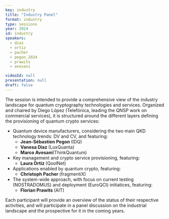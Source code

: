 ```yaml
---
key: industry
title: "Industry Panel"
format: industry
type: sessions
year: 2024
id: industry
speakers:
  - diaz
  - ortiz
  - pacher
  - pegon_2024
  - prawits
  - avesani

videoId: null
presentation: null
draft: false
---
```

The session is intended to provide a comprehensive view of the industry landscape for quantum cryptography technologies and services. Organized and chaired by Diego López (Telefónica, leading the QNSP work on commercial services), it is structured around the different layers defining the provisioning of quantum crypto services:

* Quantum device manufacturers, considering the two main QKD technology trends: DV and CV, and featuring:
    * <strong>Jean-Sébastien Pegon </strong>(IDQ)
    * <strong>Vanesa Díaz </strong>(LuxQuanta)
    * <strong>Marco Avesani</strong>(ThinkQuantum)    
* Key management and crypto service provisioning, featuring:
    * <strong>Laura Ortiz </strong>(QoolNet)
* Applications enabled by quantum crypto, featuring:
    * <strong>Christoph Pacher </strong>(fragmentiX)
* The system-wide approach, with focus on current testing (NOSTRADOMUS) and deployment (EuroQCI) initiatices, featuring:
    * <strong>Florian Prawits </strong>(AIT)

Each participant will provide an overview of the status of their respective activities, and will participate in a panel discussion on the industrial landscape and the prospective for it in the coming years.

